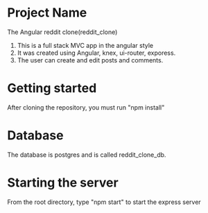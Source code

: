 # Project Name
The Angular reddit clone(reddit_clone)

1. This is a full stack MVC app in the angular style 
2. It was created using Angular, knex, ui-router, exporess.  
3. The user can create and edit posts and comments.


# Getting started
After cloning the repository, you must run "npm install" 

# Database
The database is postgres and is called reddit_clone_db.

# Starting the server
From the root directory, type "npm start" to start the express server







